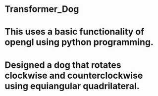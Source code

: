 # Transformer_Dog
# This uses a basic functionality of opengl using python programming.  
# Designed a dog that rotates clockwise and counterclockwise using equiangular quadrilateral.
